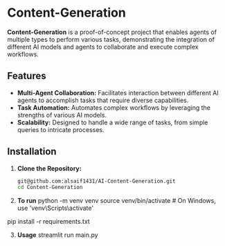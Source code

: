# Content-Generation

**Content-Generation** is a proof-of-concept project that enables agents of multiple types to perform various tasks, demonstrating the integration of different AI models and agents to collaborate and execute complex workflows.

## Features

- **Multi-Agent Collaboration:** Facilitates interaction between different AI agents to accomplish tasks that require diverse capabilities.
- **Task Automation:** Automates complex workflows by leveraging the strengths of various AI models.
- **Scalability:** Designed to handle a wide range of tasks, from simple queries to intricate processes.

## Installation 

1. **Clone the Repository:**

   ```bash
   git@github.com:alsaif1431/AI-Content-Generation.git
   cd Content-Generation
   ```
2. **To run**
   python -m venv venv
   source venv/bin/activate  # On Windows, use 'venv\Scripts\activate'

pip install -r requirements.txt

3. **Usage**
   streamlit run main.py
